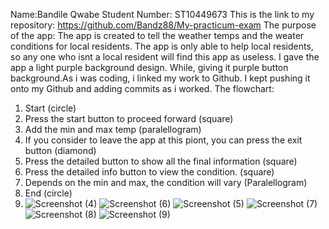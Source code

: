 Name:Bandile Qwabe
Student Number: ST10449673
This is the link to my repository: https://github.com/Bandz88/My-practicum-exam
The purpose of the app: The app is created to tell the weather temps and the weater conditions for local residents.
The app is only able to help local residents, so any one who isnt a local resident will find this app as useless.
I gave the app a light purple background design. While, giving it purple button background.As i was coding, i linked my work to Github. I kept pushing it onto my Github and adding commits as i worked.
The flowchart:
1. Start (circle)
2. Press the start button to proceed forward (square)
3. Add the min and max temp (paralellogram)
4. If you consider to leave the app at this piont, you can press the exit button (diamond)
5. Press the detailed button to show all the final information (square)
6. Press the detailed info button to view the condition. (square)
7. Depends on the min and max, the condition will vary (Paralellogram)
8. End (circle)
9. ![Screenshot (4)](https://github.com/Bandz88/My-practicum-exam/assets/161321315/6e6cadb7-3738-4fa0-ba95-15b79ba06e19)
![Screenshot (6)](https://github.com/Bandz88/My-practicum-exam/assets/161321315/26df9969-5fad-487b-863f-f7f1898cdb48)
![Screenshot (5)](https://github.com/Bandz88/My-practicum-exam/assets/161321315/40559865-7f6e-4238-b390-5d12faec9e9f)
![Screenshot (7)](https://github.com/Bandz88/My-practicum-exam/assets/161321315/bc65613b-87fd-458c-878f-f5bd40829947)
![Screenshot (8)](https://github.com/Bandz88/My-practicum-exam/assets/161321315/1202da19-e7b1-4da3-b7e3-166791d50c06)
![Screenshot (9)](https://github.com/Bandz88/My-practicum-exam/assets/161321315/1cfa3739-4199-4009-bd04-5843ae17d360)
